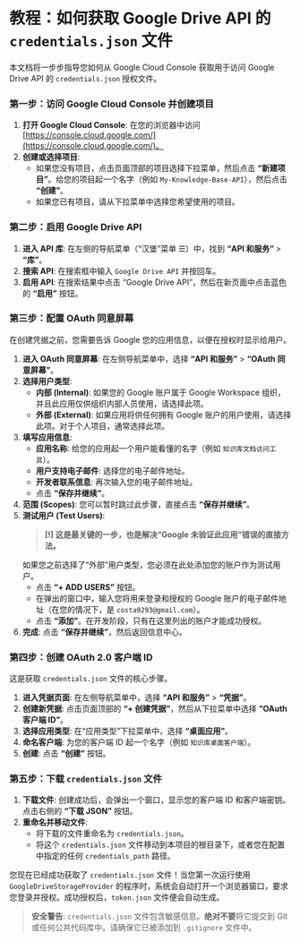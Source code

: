 # 教程：如何获取 Google Drive API 的 `credentials.json` 文件

本文档将一步步指导您如何从 Google Cloud Console 获取用于访问 Google Drive API 的 `credentials.json` 授权文件。

### 第一步：访问 Google Cloud Console 并创建项目

1.  **打开 Google Cloud Console**: 在您的浏览器中访问 [https://console.cloud.google.com/](https://console.cloud.google.com/)。
2.  **创建或选择项目**:
    *   如果您没有项目，点击页面顶部的项目选择下拉菜单，然后点击 **“新建项目”**。给您的项目起一个名字（例如 `My-Knowledge-Base-API`），然后点击 **“创建”**。
    *   如果您已有项目，请从下拉菜单中选择您希望使用的项目。

### 第二步：启用 Google Drive API

1.  **进入 API 库**: 在左侧的导航菜单（“汉堡”菜单 ☰）中，找到 **“API 和服务”** > **“库”**。
2.  **搜索 API**: 在搜索框中输入 `Google Drive API` 并按回车。
3.  **启用 API**: 在搜索结果中点击 “Google Drive API”，然后在新页面中点击蓝色的 **“启用”** 按钮。

### 第三步：配置 OAuth 同意屏幕

在创建凭据之前，您需要告诉 Google 您的应用信息，以便在授权时显示给用户。

1.  **进入 OAuth 同意屏幕**: 在左侧导航菜单中，选择 **“API 和服务”** > **“OAuth 同意屏幕”**。
2.  **选择用户类型**:
    *   **内部 (Internal)**: 如果您的 Google 账户属于 Google Workspace 组织，并且此应用仅供组织内部人员使用，请选择此项。
    *   **外部 (External)**: 如果应用将供任何拥有 Google 账户的用户使用，请选择此项。对于个人项目，通常选择此项。
3.  **填写应用信息**:
    *   **应用名称**: 给您的应用起一个用户能看懂的名字（例如 `知识库文档访问工具`）。
    *   **用户支持电子邮件**: 选择您的电子邮件地址。
    *   **开发者联系信息**: 再次输入您的电子邮件地址。
    *   点击 **“保存并继续”**。
4.  **范围 (Scopes)**: 您可以暂时跳过此步骤，直接点击 **“保存并继续”**。
5.  **测试用户 (Test Users)**:
    > **[!] 这是最关键的一步，也是解决“Google 未验证此应用”错误的直接方法。**
    > 
    如果您之前选择了“外部”用户类型，您必须在此处添加您的账户作为测试用户。
    *   点击 **“+ ADD USERS”** 按钮。
    *   在弹出的窗口中，输入您将用来登录和授权的 Google 账户的电子邮件地址（在您的情况下，是 `costa9293@gmail.com`）。
    *   点击 **“添加”**。在开发阶段，只有在这里列出的账户才能成功授权。
6.  **完成**: 点击 **“保存并继续”**，然后返回信息中心。

### 第四步：创建 OAuth 2.0 客户端 ID

这是获取 `credentials.json` 文件的核心步骤。

1.  **进入凭据页面**: 在左侧导航菜单中，选择 **“API 和服务”** > **“凭据”**。
2.  **创建新凭据**: 点击页面顶部的 **“+ 创建凭据”**，然后从下拉菜单中选择 **“OAuth 客户端 ID”**。
3.  **选择应用类型**: 在“应用类型”下拉菜单中，选择 **“桌面应用”**。
4.  **命名客户端**: 为您的客户端 ID 起一个名字（例如 `知识库桌面客户端`）。
5.  **创建**: 点击 **“创建”** 按钮。

### 第五步：下载 `credentials.json` 文件

1.  **下载文件**: 创建成功后，会弹出一个窗口，显示您的客户端 ID 和客户端密钥。点击右侧的 **“下载 JSON”** 按钮。
2.  **重命名并移动文件**:
    *   将下载的文件重命名为 `credentials.json`。
    *   将这个 `credentials.json` 文件移动到本项目的根目录下，或者您在配置中指定的任何 `credentials_path` 路径。

您现在已经成功获取了 `credentials.json` 文件！当您第一次运行使用 `GoogleDriveStorageProvider` 的程序时，系统会自动打开一个浏览器窗口，要求您登录并授权。成功授权后，`token.json` 文件便会自动生成。

> **安全警告**: `credentials.json` 文件包含敏感信息。**绝对不要**将它提交到 Git 或任何公共代码库中。请确保它已被添加到 `.gitignore` 文件中。
